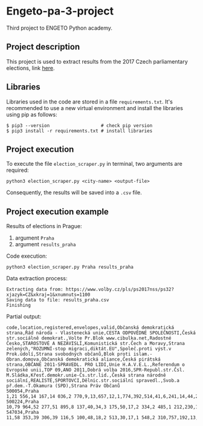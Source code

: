 # Engeto-pa-3-project

Third project to ENGETO Python academy.

## Project description

This project is used to extract results from the 2017 Czech parliamentary elections, link [here](https://www.volby.cz/pls/ps2017nss/ps3?xjazyk=CZ).

## Libraries
Libraries used in the code are stored in a file `requirements.txt`. It's recommended to use a new virtual environment and install the libraries using pip as follows:

```
$ pip3 --version                   # check pip version
$ pip3 install -r requirements.txt # install libraries
```

## Project execution

To execute the file `election_scraper.py` in terminal, two arguments are required:
```
python3 election_scraper.py <city-name> <output-file> 
```

Consequently, the results will be saved into a `.csv` file.

## Project execution example

Results of elections in Prague:
1. argument ```Praha```
2. argument ```results_praha```

Code execution:
```
python3 election_scraper.py Praha results_praha
```

Data extraction process:

```
Extracting data from: https://www.volby.cz/pls/ps2017nss/ps32?xjazyk=CZ&xkraj=1&xnumnuts=1100
Saving data to file: results_praha.csv
Finishing
```

Partial output:

```
code,location,registered,envelopes,valid,Občanská demokratická strana,Řád národa - Vlastenecká unie,CESTA ODPOVĚDNÉ SPOLEČNOSTI,Česká str.sociálně demokrat.,Volte Pr.Blok www.cibulka.net,Radostné Česko,STAROSTOVÉ A NEZÁVISLÍ,Komunistická str.Čech a Moravy,Strana zelených,"ROZUMNÍ-stop migraci,diktát.EU",Společ.proti výst.v Prok.údolí,Strana svobodných občanů,Blok proti islam.-Obran.domova,Občanská demokratická aliance,Česká pirátská strana,OBČANÉ 2011-SPRAVEDL. PRO LIDI,Unie H.A.V.E.L.,Referendum o Evropské unii,TOP 09,ANO 2011,Dobrá volba 2016,SPR-Republ.str.Čsl. M.Sládka,Křesť.demokr.unie-Čs.str.lid.,Česká strana národně sociální,REALISTÉ,SPORTOVCI,Dělnic.str.sociální spravedl.,Svob.a př.dem.-T.Okamura (SPD),Strana Práv Občanů
500054,Praha 1,21 556,14 167,14 036,2 770,9,13,657,12,1,774,392,514,41,6,241,14,44,2 332,5,0,12,2 783,1 654,1,7,954,3,133,11,2,617,34
500224,Praha 10,79 964,52 277,51 895,8 137,40,34,3 175,50,17,2 334,2 485,1 212,230,15,1 050,35,67,9 355,9,8,30,6 497,10 856,37,53,2 398,12,477,69,53,2 998,162
547034,Praha 11,58 353,39 306,39 116,5 100,48,18,2 513,30,17,1 548,2 310,757,192,13,846,29,57,6 763,11,5,23,3 598,10 213,31,35,1 622,14,373,86,53,2 674,137
```

